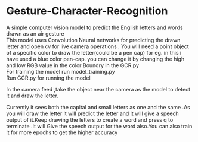 # Gesture-Character-Recognition
A simple computer vision model to predict the English letters and words drawn as an air gesture <br>
This model uses Convolution Neural networks for predicting the drawn letter and open cv for live camera operations .
You will need a point object of a specific color to draw the letter(could be a pen cap) for eg. in this i have used a blue color pen-cap.
you can change it by changing the high and low RGB value in the color Boundry in the GCR.py<br>
For training the model run model_training.py<br>
Run GCR.py for running the model <br>

In the camera feed ,take the object near the camera as the model to detect it and draw the letter.<br>

Currently it sees both the capital and small letters as one and the same .As you will draw the letter it will predict the letter and it will give a speech output of it.Keep drawing the letters to create a word and press q to terminate .It will Give the speech output for the word also.You can also train it for more epochs to get the higher accuracy
